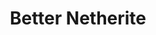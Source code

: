 ---
layout: post
title: Better Netherite
permalink: /addons/compliance32x/Better%20Netherite
comments: true
comments-id: Better Netherite
header-img: compliance32x/addons/Better Netherite.jpg

long_text: If you make netherite, you definitely need diamond and gold, so this texture pack makes netherite look diamond and gold.

authors:
  - Cubihead

downloads:
  - 1.17 for Java Edition:
      Planet Minecraft: https://www.planetminecraft.com/texture-pack/better-netherite-java-for-compliance-c32x/
	  Emissive: https://github.com/Compliance-Addons/Addons/raw/master/32x/Better%20Netherite/Emissive%20Better%20Netherite%20Java%20C32x.zip
  - 1.17.x for Bedrock Edition:
	  Planet Minecraft: https://www.planetminecraft.com/texture-pack/better-netherite-bedrock-for-compliance-32x/
---